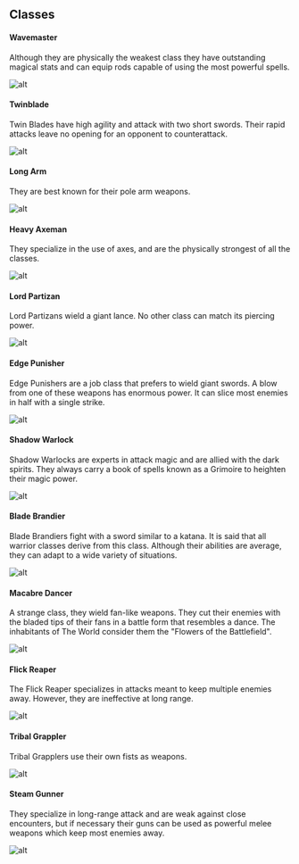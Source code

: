 Classes
---

<!-- tabs:start -->

#### **Wavemaster**

Although they are physically the weakest class they have outstanding magical stats and can equip rods capable of using the most powerful spells.

![alt](/img/classes/wavemaster.png)

#### **Twinblade**

Twin Blades have high agility and attack with two short swords. Their rapid attacks leave no opening for an opponent to counterattack.

![alt](/img/classes/twinblade.png)

#### **Long Arm**

They are best known for their pole arm weapons.

![alt](/img/classes/longarm.png)

#### **Heavy Axeman**

They specialize in the use of axes, and are the physically strongest of all the classes.

![alt](/img/classes/heavyaxeman.png)

#### **Lord Partizan**

Lord Partizans wield a giant lance. No other class can match its piercing power.

![alt](/img/classes/lordpartizan.png)

#### **Edge Punisher**

Edge Punishers are a job class that prefers to wield giant swords. A blow from one of these weapons has enormous power. It can slice most enemies in half with a single strike.

![alt](/img/classes/edgepunisher.png)

#### **Shadow Warlock**

Shadow Warlocks are experts in attack magic and are allied with the dark spirits. They always carry a book of spells known as a Grimoire to heighten their magic power.

![alt](/img/classes/shadowwarlock.png)

#### **Blade Brandier**

Blade Brandiers fight with a sword similar to a katana. It is said that all warrior classes derive from this class. Although their abilities are average, they can adapt to a wide variety of situations.

![alt](/img/classes/bladebrandier.png)

#### **Macabre Dancer**

A strange class, they wield fan-like weapons. They cut their enemies with the bladed tips of their fans in a battle form that resembles a dance. The inhabitants of The World consider them the "Flowers of the Battlefield".

![alt](/img/classes/macabredancer.png)

#### **Flick Reaper**

The Flick Reaper specializes in attacks meant to keep multiple enemies away. However, they are ineffective at long range.

![alt](/img/classes/flickreaper.png)

#### **Tribal Grappler**

Tribal Grapplers use their own fists as weapons.

![alt](/img/classes/tribalgrappler.png)

#### **Steam Gunner**

They specialize in long-range attack and are weak against close encounters, but if necessary their guns can be used as powerful melee weapons which keep most enemies away.

![alt](/img/classes/steamgunner.png)

<!-- tabs:end -->
